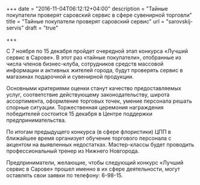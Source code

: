 +++
date = "2016-11-04T06:12:12+04:00"
description = "Тайные покупатели проверят саровский сервис в сфере сувенирной торговли"
title = "Тайные покупатели проверят саровский сервис"
url = "sarovskij-servis"
draft = "true"

+++

С 7 ноября по 15 декабря пройдет очередной этап конкурса «Лучший сервис в Сарове». В этот раз «тайные покупатели», отобранные из числа членов бизнес-клуба, сотрудников средств массовой информации и активных жителей города, будут проверять сервис в магазинах подарочной и сувенирной продукции.

Основными критериями оценки станут качество предоставляемых услуг, соответствие действующему законодательству, широта ассортимента, оформление торговых точек, умение персонала решать спорные ситуации. Торжественная церемония награждения победителей состоится 15 декабря в Центре поддержки предпринимательства.

По итогам предыдущего конкурса (в сфере флористики) ЦПП в ближайшее время организует обучение торгового персонала с акцентом на выявленных недостатках. Мастер-классы будет проводить профессиональный тренер из Нижнего Новгорода.

Предприниматели, желающие, чтобы следующий конкурс «Лучший сервис в Сарове» прошел именно в их сфере деятельности, могут оставлять свои заявки по телефону: 6-98-15. 